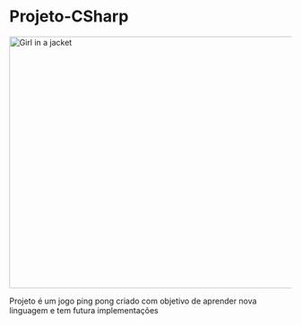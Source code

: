 # Projeto-CSharp

  <img src="https://imgur.com/Pa9BtkZ.png" alt="Girl in a jacket" width="910" height="450">

Projeto é um jogo ping pong criado com objetivo de aprender nova linguagem e tem futura implementações
